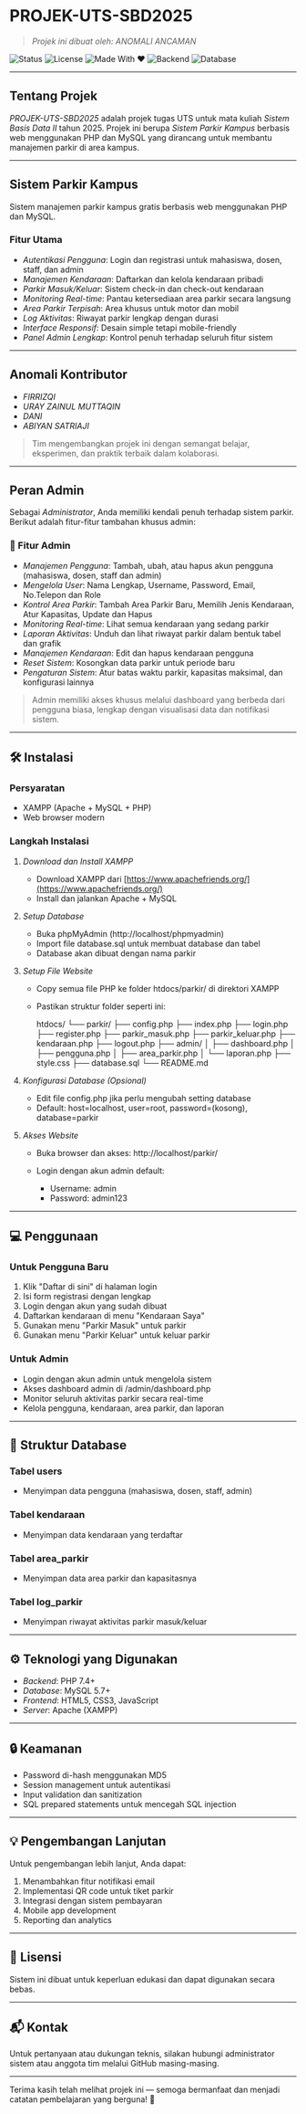 # PROJEK-UTS-SBD2025

> *Projek ini dibuat oleh: ANOMALI ANCAMAN*

![Status](https://img.shields.io/badge/status-alpha-orange) ![License](https://img.shields.io/badge/license-MIT-blue) ![Made With ❤](https://img.shields.io/badge/made%20with-HTML%2FCSS%2FJS-green) ![Backend](https://img.shields.io/badge/backend-PHP-blue) ![Database](https://img.shields.io/badge/database-MySQL-yellow)

---

## Tentang Projek

*PROJEK-UTS-SBD2025* adalah projek tugas UTS untuk mata kuliah *Sistem Basis Data II* tahun 2025. Projek ini berupa *Sistem Parkir Kampus* berbasis web menggunakan PHP dan MySQL yang dirancang untuk membantu manajemen parkir di area kampus.

---

## Sistem Parkir Kampus

Sistem manajemen parkir kampus gratis berbasis web menggunakan PHP dan MySQL.

### Fitur Utama

* *Autentikasi Pengguna*: Login dan registrasi untuk mahasiswa, dosen, staff, dan admin
* *Manajemen Kendaraan*: Daftarkan dan kelola kendaraan pribadi
* *Parkir Masuk/Keluar*: Sistem check-in dan check-out kendaraan
* *Monitoring Real-time*: Pantau ketersediaan area parkir secara langsung
* *Area Parkir Terpisah*: Area khusus untuk motor dan mobil
* *Log Aktivitas*: Riwayat parkir lengkap dengan durasi
* *Interface Responsif*: Desain simple tetapi mobile-friendly
* *Panel Admin Lengkap*: Kontrol penuh terhadap seluruh fitur sistem

---

## Anomali Kontributor

* *FIRRIZQI*
* *URAY ZAINUL MUTTAQIN*
* *DANI*
* *ABIYAN SATRIAJI*

> Tim mengembangkan projek ini dengan semangat belajar, eksperimen, dan praktik terbaik dalam kolaborasi.

---

## Peran Admin

Sebagai *Administrator*, Anda memiliki kendali penuh terhadap sistem parkir. Berikut adalah fitur-fitur tambahan khusus admin:

### 🔧 Fitur Admin

* *Manajemen Pengguna*: Tambah, ubah, atau hapus akun pengguna (mahasiswa, dosen, staff dan admin)
* *Mengelola User*: Nama Lengkap, Username, Password, Email, No.Telepon dan Role
* *Kontrol Area Parkir*: Tambah Area Parkir Baru, Memilih Jenis Kendaraan, Atur Kapasitas, Update dan Hapus
* *Monitoring Real-time*: Lihat semua kendaraan yang sedang parkir
* *Laporan Aktivitas*: Unduh dan lihat riwayat parkir dalam bentuk tabel dan grafik
* *Manajemen Kendaraan*: Edit dan hapus kendaraan pengguna
* *Reset Sistem*: Kosongkan data parkir untuk periode baru
* *Pengaturan Sistem*: Atur batas waktu parkir, kapasitas maksimal, dan konfigurasi lainnya

> Admin memiliki akses khusus melalui dashboard yang berbeda dari pengguna biasa, lengkap dengan visualisasi data dan notifikasi sistem.

---

## 🛠 Instalasi

### Persyaratan

* XAMPP (Apache + MySQL + PHP)
* Web browser modern

### Langkah Instalasi

1. *Download dan Install XAMPP*

   * Download XAMPP dari [https://www.apachefriends.org/](https://www.apachefriends.org/)
   * Install dan jalankan Apache + MySQL

2. *Setup Database*

   * Buka phpMyAdmin (http://localhost/phpmyadmin)
   * Import file database.sql untuk membuat database dan tabel
   * Database akan dibuat dengan nama parkir

3. *Setup File Website*

   * Copy semua file PHP ke folder htdocs/parkir/ di direktori XAMPP
   * Pastikan struktur folder seperti ini:

     
     htdocs/
     └── parkir/
         ├── config.php
         ├── index.php
         ├── login.php
         ├── register.php
         ├── parkir_masuk.php
         ├── parkir_keluar.php
         ├── kendaraan.php
         ├── logout.php
         ├── admin/
         │   ├── dashboard.php
         │   ├── pengguna.php
         │   ├── area_parkir.php
         │   └── laporan.php
         ├── style.css
         ├── database.sql
         └── README.md
     

4. *Konfigurasi Database (Opsional)*

   * Edit file config.php jika perlu mengubah setting database
   * Default: host=localhost, user=root, password=(kosong), database=parkir

5. *Akses Website*

   * Buka browser dan akses: http://localhost/parkir/
   * Login dengan akun admin default:

     * Username: admin
     * Password: admin123

---

## 💻 Penggunaan

### Untuk Pengguna Baru

1. Klik "Daftar di sini" di halaman login
2. Isi form registrasi dengan lengkap
3. Login dengan akun yang sudah dibuat
4. Daftarkan kendaraan di menu "Kendaraan Saya"
5. Gunakan menu "Parkir Masuk" untuk parkir
6. Gunakan menu "Parkir Keluar" untuk keluar parkir

### Untuk Admin

* Login dengan akun admin untuk mengelola sistem
* Akses dashboard admin di /admin/dashboard.php
* Monitor seluruh aktivitas parkir secara real-time
* Kelola pengguna, kendaraan, area parkir, dan laporan

---

## 🧱 Struktur Database

### Tabel users

* Menyimpan data pengguna (mahasiswa, dosen, staff, admin)

### Tabel kendaraan

* Menyimpan data kendaraan yang terdaftar

### Tabel area_parkir

* Menyimpan data area parkir dan kapasitasnya

### Tabel log_parkir

* Menyimpan riwayat aktivitas parkir masuk/keluar

---

## ⚙ Teknologi yang Digunakan

* *Backend*: PHP 7.4+
* *Database*: MySQL 5.7+
* *Frontend*: HTML5, CSS3, JavaScript
* *Server*: Apache (XAMPP)

---

## 🔒 Keamanan

* Password di-hash menggunakan MD5
* Session management untuk autentikasi
* Input validation dan sanitization
* SQL prepared statements untuk mencegah SQL injection

---

## 💡 Pengembangan Lanjutan

Untuk pengembangan lebih lanjut, Anda dapat:

1. Menambahkan fitur notifikasi email
2. Implementasi QR code untuk tiket parkir
3. Integrasi dengan sistem pembayaran
4. Mobile app development
5. Reporting dan analytics

---

## 📄 Lisensi

Sistem ini dibuat untuk keperluan edukasi dan dapat digunakan secara bebas.

---

## 📬 Kontak

Untuk pertanyaan atau dukungan teknis, silakan hubungi administrator sistem atau anggota tim melalui GitHub masing-masing.

---

Terima kasih telah melihat projek ini — semoga bermanfaat dan menjadi catatan pembelajaran yang berguna! 🎉
